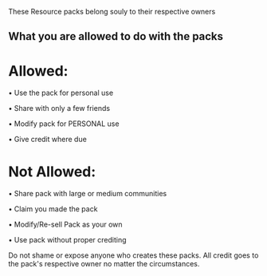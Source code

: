 These Resource packs belong souly to their respective owners

## What you are allowed to do with the packs

# Allowed:
• Use the pack for personal use

• Share with only a few friends

• Modify pack for PERSONAL use

• Give credit where due


# Not Allowed:
• Share pack with large or medium communities

• Claim you made the pack

• Modify/Re-sell Pack as your own

• Use pack without proper crediting




Do not shame or expose anyone who creates these packs. All credit goes to the pack's respective owner no matter the circumstances.
